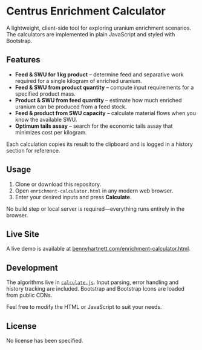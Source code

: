 # Centrus Enrichment Calculator

A lightweight, client-side tool for exploring uranium enrichment scenarios. The calculators are implemented in plain JavaScript and styled with Bootstrap.

## Features
- **Feed & SWU for 1 kg product** – determine feed and separative work required for a single kilogram of enriched uranium.
- **Feed & SWU from product quantity** – compute input requirements for a specified product mass.
- **Product & SWU from feed quantity** – estimate how much enriched uranium can be produced from a feed stock.
- **Feed & product from SWU capacity** – calculate material flows when you know the available SWU.
- **Optimum tails assay** – search for the economic tails assay that minimizes cost per kilogram.

Each calculation copies its result to the clipboard and is logged in a history section for reference.

## Usage
1. Clone or download this repository.
2. Open `enrichment-calculator.html` in any modern web browser.
3. Enter your desired inputs and press **Calculate**.

No build step or local server is required—everything runs entirely in the browser.

## Live Site
A live demo is available at [bennyhartnett.com/enrichment-calculator.html](https://bennyhartnett.com/enrichment-calculator.html).

## Development
The algorithms live in [`calculate.js`](calculate.js). Input parsing, error handling and history tracking are included. Bootstrap and Bootstrap Icons are loaded from public CDNs.

Feel free to modify the HTML or JavaScript to suit your needs.

## License
No license has been specified.

